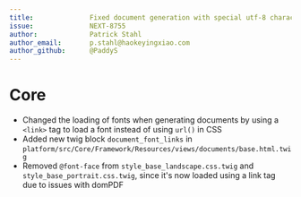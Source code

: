 ```yaml
---
title:              Fixed document generation with special utf-8 characters
issue:              NEXT-8755
author:             Patrick Stahl
author_email:       p.stahl@haokeyingxiao.com
author_github:      @PaddyS
---
```

# Core
* Changed the loading of fonts when generating documents by using a `<link>` tag to load a font instead of using `url()` in CSS
* Added new twig block `document_font_links` in `platform/src/Core/Framework/Resources/views/documents/base.html.twig`
* Removed `@font-face` from `style_base_landscape.css.twig` and `style_base_portrait.css.twig`, since it's now loaded using a link tag due to issues with domPDF
